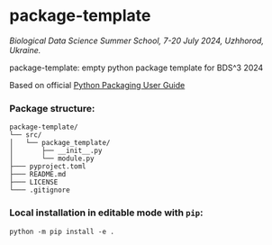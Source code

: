 package-template
================
_Biological Data Science Summer School, 7-20 July 2024, Uzhhorod, Ukraine._

package-template: empty python package template for BDS^3 2024

Based on official [Python Packaging User Guide](https://packaging.python.org/en/latest/)

### Package structure:
```
package-template/
└── src/
│   └── package_template/
│       ├── __init__.py
│       └── module.py
├─── pyproject.toml
├─── README.md
├─── LICENSE
└─── .gitignore
```

### Local installation in editable mode with `pip`:
```
python -m pip install -e .
```